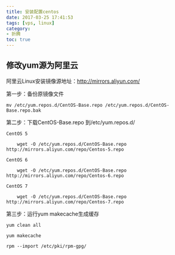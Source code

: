 ```yaml
---
title: 安装配置centos
date: 2017-03-25 17:41:53
tags: [vps, linux]
category: 
- 折腾
toc: true
---
```

## 修改yum源为阿里云 ##  
阿里云Linux安装镜像源地址：http://mirrors.aliyun.com/

第一步：备份原镜像文件  

    mv /etc/yum.repos.d/CentOS-Base.repo /etc/yum.repos.d/CentOS-Base.repo.bak  

第二步：下载CentOS-Base.repo 到/etc/yum.repos.d/
```
CentOS 5

    wget -O /etc/yum.repos.d/CentOS-Base.repo http://mirrors.aliyun.com/repo/Centos-5.repo

CentOS 6

    wget -O /etc/yum.repos.d/CentOS-Base.repo http://mirrors.aliyun.com/repo/Centos-6.repo

CentOS 7

    wget -O /etc/yum.repos.d/CentOS-Base.repo http://mirrors.aliyun.com/repo/Centos-7.repo
```
第三步：运行yum makecache生成缓存

    yum clean all

    yum makecache

    rpm --import /etc/pki/rpm-gpg/
